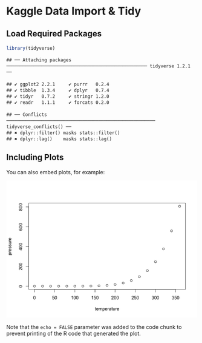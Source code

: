 Kaggle Data Import & Tidy
================

Load Required Packages
----------------------

``` r
library(tidyverse)
```

    ## ── Attaching packages ──────────────────────────────────────────────────── tidyverse 1.2.1 ──

    ## ✔ ggplot2 2.2.1     ✔ purrr   0.2.4
    ## ✔ tibble  1.3.4     ✔ dplyr   0.7.4
    ## ✔ tidyr   0.7.2     ✔ stringr 1.2.0
    ## ✔ readr   1.1.1     ✔ forcats 0.2.0

    ## ── Conflicts ─────────────────────────────────────────────────────── tidyverse_conflicts() ──
    ## ✖ dplyr::filter() masks stats::filter()
    ## ✖ dplyr::lag()    masks stats::lag()

Including Plots
---------------

You can also embed plots, for example:

![](import_and_tidy_files/figure-markdown_github/pressure-1.png)

Note that the `echo = FALSE` parameter was added to the code chunk to prevent printing of the R code that generated the plot.
